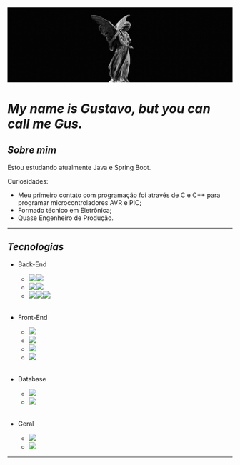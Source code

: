 <img src="https://raw.githubusercontent.com/oprimogus/oprimogus/main/src/assets/oprimogus.gif"/>

# *My name is Gustavo, but you can call me Gus.*

## _Sobre mim_


Estou estudando atualmente Java e Spring Boot. 

Curiosidades:
- Meu primeiro contato com programação foi através de C e C++ para programar microcontroladores AVR e PIC;
- Formado técnico em Eletrônica;
- Quase Engenheiro de Produção.
--------------------------

## _Tecnologias_
- Back-End
    - <img src="https://img.shields.io/badge/Java-ED8B00?style=for-the-badge&logo=java&logoColor=white"><img src="https://img.shields.io/badge/Spring-6DB33F?style=for-the-badge&logo=spring&logoColor=white">
    - <img src="https://img.shields.io/badge/Node.js-43853D?style=for-the-badge&logo=node.js&logoColor=white"><img src="https://img.shields.io/badge/Express.js-404D59?style=for-the-badge">
    - <img src="https://img.shields.io/badge/Python-14354C?style=for-the-badge&logo=python&logoColor=white"><img src="https://img.shields.io/badge/Django-092E20?style=for-the-badge&logo=django&logoColor=white"><img src="https://img.shields.io/badge/Flask-000000?style=for-the-badge&logo=flask&logoColor=white">

    <br>
- Front-End
    - <img src="https://img.shields.io/badge/HTML5-E34F26?style=for-the-badge&logo=html5&logoColor=white">
    - <img src="https://img.shields.io/badge/CSS3-1572B6?style=for-the-badge&logo=css3&logoColor=white">
    - <img src="https://img.shields.io/badge/JavaScript-F7DF1E?style=for-the-badge&logo=javascript&logoColor=black">
    - <img src="https://img.shields.io/badge/Vue.js-35495E?style=for-the-badge&logo=vue.js&logoColor=4FC08D">

    <br>

- Database
    - <img src="https://img.shields.io/badge/MySQL-00000F?style=for-the-badge&logo=mysql&logoColor=white">
    - <img src="https://img.shields.io/badge/PostgreSQL-316192?style=for-the-badge&logo=postgresql&logoColor=white">
    <br>

- Geral
    - <img src="https://img.shields.io/badge/Git-E34F26?style=for-the-badge&logo=git&logoColor=white">
    - <img src="https://img.shields.io/badge/Linux-E34F26?style=for-the-badge&logo=linux&logoColor=black">
----------------------------
